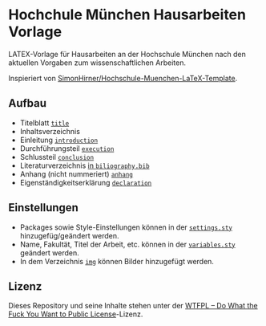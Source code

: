 # Hochchule München Hausarbeiten Vorlage
 LATEX-Vorlage für Hausarbeiten an der Hochschule München nach den aktuellen Vorgaben zum wissenschaftlichen Arbeiten.

 Inspieriert von [SimonHirner/Hochschule-Muenchen-LaTeX-Template](https://github.com/SimonHirner/Hochschule-Muenchen-LaTeX-Template).

 ## Aufbau 

* Titelblatt [`title`](pages/title.tex)
* Inhaltsverzeichnis
* Einleitung [`introduction`](pages/introduction.tex)
* Durchführungsteil [`execution`](pages/execution.tex)
* Schlussteil [`conclusion`](pages/conclusion.tex)
* Literaturverzeichnis [in `biliography.bib`](biliography.bib)
* Anhang (nicht nummeriert) [`anhang`](pages/anhang.tex)
* Eigenständigkeitserklärung [`declaration`](pages/declaration.tex)

## Einstellungen

* Packages sowie Style-Einstellungen können in der [`settings.sty`](settings.sty) hinzugefüg/geändert werden.
* Name, Fakultät, Titel der Arbeit, etc. können in der [`variables.sty`](variables.sty) geändert werden.
* In dem Verzeichnis [`img`](img) können Bilder hinzugefügt werden. 

## Lizenz
Dieses Repository und seine Inhalte stehen unter der [WTFPL – Do What the Fuck You Want to Public License](LICENSE)-Lizenz.
